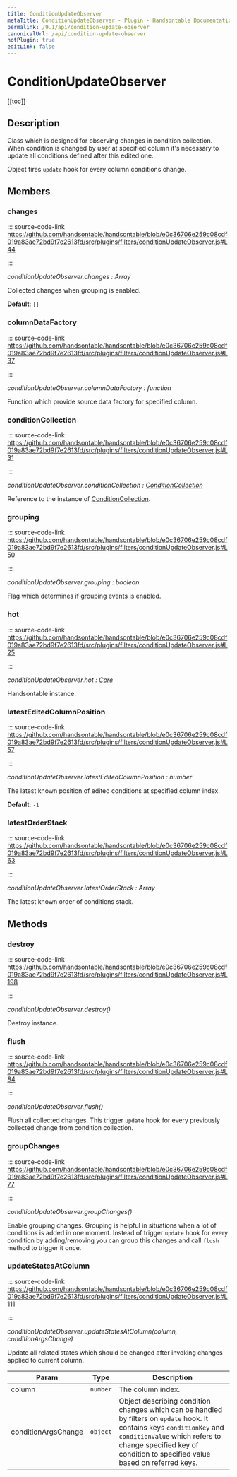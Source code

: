 ```yaml
---
title: ConditionUpdateObserver
metaTitle: ConditionUpdateObserver - Plugin - Handsontable Documentation
permalink: /9.1/api/condition-update-observer
canonicalUrl: /api/condition-update-observer
hotPlugin: true
editLink: false
---
```


# ConditionUpdateObserver

[[toc]]

## Description

Class which is designed for observing changes in condition collection. When condition is changed by user at specified
column it's necessary to update all conditions defined after this edited one.

Object fires `update` hook for every column conditions change.


## Members

### changes
  
::: source-code-link https://github.com/handsontable/handsontable/blob/e0c36706e259c08cdf019a83ae72bd9f7e2613fd/src/plugins/filters/conditionUpdateObserver.js#L44

:::

_conditionUpdateObserver.changes : Array_

Collected changes when grouping is enabled.

**Default**: <code>[]</code>  


### columnDataFactory
  
::: source-code-link https://github.com/handsontable/handsontable/blob/e0c36706e259c08cdf019a83ae72bd9f7e2613fd/src/plugins/filters/conditionUpdateObserver.js#L37

:::

_conditionUpdateObserver.columnDataFactory : function_

Function which provide source data factory for specified column.



### conditionCollection
  
::: source-code-link https://github.com/handsontable/handsontable/blob/e0c36706e259c08cdf019a83ae72bd9f7e2613fd/src/plugins/filters/conditionUpdateObserver.js#L31

:::

_conditionUpdateObserver.conditionCollection : [ConditionCollection](@/api/conditionCollection.md)_

Reference to the instance of [ConditionCollection](@/api/conditionCollection.md).



### grouping
  
::: source-code-link https://github.com/handsontable/handsontable/blob/e0c36706e259c08cdf019a83ae72bd9f7e2613fd/src/plugins/filters/conditionUpdateObserver.js#L50

:::

_conditionUpdateObserver.grouping : boolean_

Flag which determines if grouping events is enabled.



### hot
  
::: source-code-link https://github.com/handsontable/handsontable/blob/e0c36706e259c08cdf019a83ae72bd9f7e2613fd/src/plugins/filters/conditionUpdateObserver.js#L25

:::

_conditionUpdateObserver.hot : [Core](@/api/core.md)_

Handsontable instance.



### latestEditedColumnPosition
  
::: source-code-link https://github.com/handsontable/handsontable/blob/e0c36706e259c08cdf019a83ae72bd9f7e2613fd/src/plugins/filters/conditionUpdateObserver.js#L57

:::

_conditionUpdateObserver.latestEditedColumnPosition : number_

The latest known position of edited conditions at specified column index.

**Default**: <code>-1</code>  


### latestOrderStack
  
::: source-code-link https://github.com/handsontable/handsontable/blob/e0c36706e259c08cdf019a83ae72bd9f7e2613fd/src/plugins/filters/conditionUpdateObserver.js#L63

:::

_conditionUpdateObserver.latestOrderStack : Array_

The latest known order of conditions stack.


## Methods

### destroy
  
::: source-code-link https://github.com/handsontable/handsontable/blob/e0c36706e259c08cdf019a83ae72bd9f7e2613fd/src/plugins/filters/conditionUpdateObserver.js#L198

:::

_conditionUpdateObserver.destroy()_

Destroy instance.



### flush
  
::: source-code-link https://github.com/handsontable/handsontable/blob/e0c36706e259c08cdf019a83ae72bd9f7e2613fd/src/plugins/filters/conditionUpdateObserver.js#L84

:::

_conditionUpdateObserver.flush()_

Flush all collected changes. This trigger `update` hook for every previously collected change from condition collection.



### groupChanges
  
::: source-code-link https://github.com/handsontable/handsontable/blob/e0c36706e259c08cdf019a83ae72bd9f7e2613fd/src/plugins/filters/conditionUpdateObserver.js#L77

:::

_conditionUpdateObserver.groupChanges()_

Enable grouping changes. Grouping is helpful in situations when a lot of conditions is added in one moment. Instead of
trigger `update` hook for every condition by adding/removing you can group this changes and call `flush` method to trigger
it once.



### updateStatesAtColumn
  
::: source-code-link https://github.com/handsontable/handsontable/blob/e0c36706e259c08cdf019a83ae72bd9f7e2613fd/src/plugins/filters/conditionUpdateObserver.js#L111

:::

_conditionUpdateObserver.updateStatesAtColumn(column, conditionArgsChange)_

Update all related states which should be changed after invoking changes applied to current column.


| Param | Type | Description |
| --- | --- | --- |
| column | `number` | The column index. |
| conditionArgsChange | `object` | Object describing condition changes which can be handled by filters on `update` hook. It contains keys `conditionKey` and `conditionValue` which refers to change specified key of condition to specified value based on referred keys. |


